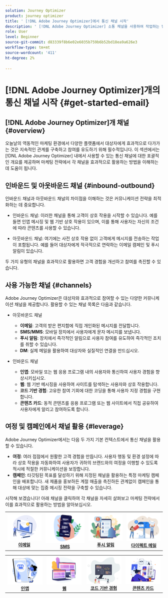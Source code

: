 ```yaml
---
solution: Journey Optimizer
product: journey optimizer
title: ' [!DNL Adobe Journey Optimizer]에서 통신 채널 시작'
description: ' [!DNL Adobe Journey Optimizer] 소통 채널을 사용하여 작업하는 방법을 알아봅니다.'
role: User
level: Beginner
source-git-commit: d83339f8b6e02e6035b759b6b52bd18ea9a626e3
workflow-type: tm+mt
source-wordcount: '411'
ht-degree: 2%

---
```



# [!DNL Adobe Journey Optimizer]개의 통신 채널 시작 {#get-started-email}

## [!DNL Adobe Journey Optimizer]개 채널 {#overview}

오늘날의 역동적인 마케팅 환경에서 다양한 플랫폼에서 대상자에게 효과적으로 다가가는 것은 지속적인 관계를 구축하고 참여를 유도하기 위해 필수적입니다. 이 섹션에서는 [!DNL Adobe Journey Optimizer] 내에서 사용할 수 있는 통신 채널에 대한 포괄적인 개요를 제공하며 마케팅 전략에서 각 채널을 효과적으로 활용하는 방법을 이해하는 데 도움이 됩니다.

## 인바운드 및 아웃바운드 채널 {#inbound-outbound}

인바운드 채널과 아웃바운드 채널의 차이점을 이해하는 것은 커뮤니케이션 전략을 최적화하는 데 중요합니다.

* 인바운드 채널: 이러한 채널을 통해 고객이 상호 작용을 시작할 수 있습니다. 예를 들면 인앱 메시징 및 웹 기반 상호 작용이 있으며, 이를 통해 사용자는 자신의 조건에 따라 콘텐츠를 사용할 수 있습니다.

* 아웃바운드 채널: 여기에는 사전 상호 작용 없이 고객에게 메시지를 전송하는 작업이 포함됩니다. 예를 들어 대상자에게 적극적으로 연락하는 이메일 캠페인 및 푸시 알림이 있습니다.

두 가지 유형의 채널을 효과적으로 활용하면 고객 경험을 개선하고 참여를 촉진할 수 있습니다.

## 사용 가능한 채널 {#channels}

Adobe Journey Optimizer은 대상자와 효과적으로 참여할 수 있는 다양한 커뮤니케이션 채널을 제공합니다. 활용할 수 있는 채널 목록은 다음과 같습니다.

* 아웃바운드 채널

   * **이메일**: 고객의 받은 편지함에 직접 개인화된 메시지를 전달합니다.
   * **SMS/MMS**: 모바일 장치에서 사용자에게 문자 메시지를 보냅니다.
   * **푸시 알림**: 장치에서 즉각적인 알림으로 사용자 참여를 유도하여 즉각적인 조치를 취할 수 있습니다.
   * **DM**: 실제 메일을 활용하여 대상자와 실질적인 연결을 만드십시오.

* 인바운드 채널

   * **인앱**: 모바일 또는 웹 응용 프로그램 내의 사용자와 통신하여 사용자 경험을 향상시키십시오.
   * **웹**: 웹 기반 메시징을 사용하여 사이트를 탐색하는 사용자와 상호 작용합니다.
   * **코드 기반 경험**: 고유한 참여 기회에 대한 코딩을 통해 사용자 지정 경험을 구현합니다.
   * **콘텐츠 카드**: 동적 콘텐츠를 응용 프로그램 또는 웹 사이트에서 직접 공유하여 사용자에게 알리고 참여하도록 합니다.

## 여정 및 캠페인에서 채널 활용 {#leverage}

Adobe Journey Optimizer에서는 다음 두 가지 기본 컨텍스트에서 통신 채널을 활용할 수 있습니다.

* **여정**: 여러 접점에서 원활한 고객 경험을 만듭니다. 사용자 행동 및 환경 설정에 따라 상호 작용을 자동화하여 사용자가 귀하의 브랜드와의 여정을 이행할 수 있도록 적시에 적절한 커뮤니케이션을 보장합니다.
* **캠페인**: 타깃팅된 목표를 달성하기 위해 지정된 채널을 활용하는 특정 마케팅 캠페인을 배포합니다. 새 제품을 홍보하든 계절 매출을 촉진하든 관계없이 캠페인을 통해 대상에 맞는 집중 메시징 전략을 구축할 수 있습니다.

시작해 보겠습니다! 아래 채널을 클릭하여 각 채널을 자세히 살펴보고 마케팅 전략에서 이를 효과적으로 활용하는 방법을 알아보십시오.

<table style="table-layout:fixed"><tr style="border: 0;">
<td><a href="../email/get-started-email.md"><img alt="이메일" src="assets/do-not-localize/email.png"></a>
<div align="center"><a href="../email/get-started-email.md"><strong>이메일</strong></a></div></td>
<td><a href="../sms/get-started-sms.md"><img alt="sms" src="assets/do-not-localize/sms.png"></a>
<div align="center"><a href="../sms/get-started-sms.md"><strong>SMS</strong></a></div></td>
<td><a href="../push/get-started-push.md"><img alt="푸시" src="assets/do-not-localize/push.png"></a>
<div align="center"><a href="../push/get-started-push.md"><strong>푸시 알림</strong></a></div></td>
<td><a href="../direct-mail/get-started-direct-mail.md"><img alt="다이렉트 메일" src="assets/do-not-localize/direct-mail.jpg"></a>
<div align="center"><a href="../direct-mail/get-started-direct-mail.md"><strong>다이렉트 메일</strong></a></div></td>
</tr></table>

<table style="table-layout:fixed"><tr style="border: 0;">
<td><a href="../in-app/get-started-in-app.md"><img alt="인앱" src="assets/do-not-localize/inapp.jpg"></a>
<div align="center"><a href="../in-app/get-started-in-app.md"><strong>인앱</strong></a></div></td>
<td><a href="../web/get-started-web.md"><img alt="웹" src="assets/do-not-localize/web.jpg"></a>
<div align="center"><a href="../web/get-started-web.md"><strong>웹</strong></a></div></td>
<td><a href="../code-based/get-started-code-based.md"><img alt="코드 기반 경험" src="assets/do-not-localize/code.png"></a>
<div align="center"><a href="../code-based/get-started-code-based.md"><strong>코드 기반 경험</strong></a></div></td>
<td><a href="../content-card/get-started-content-card.md"><img alt="콘텐츠 카드" src="assets/do-not-localize/cards.png"></a>
<div align="center"><a href="../content-card/get-started-content-card.md"><strong>콘텐츠 카드</strong></a></div></td>
</tr></table>
